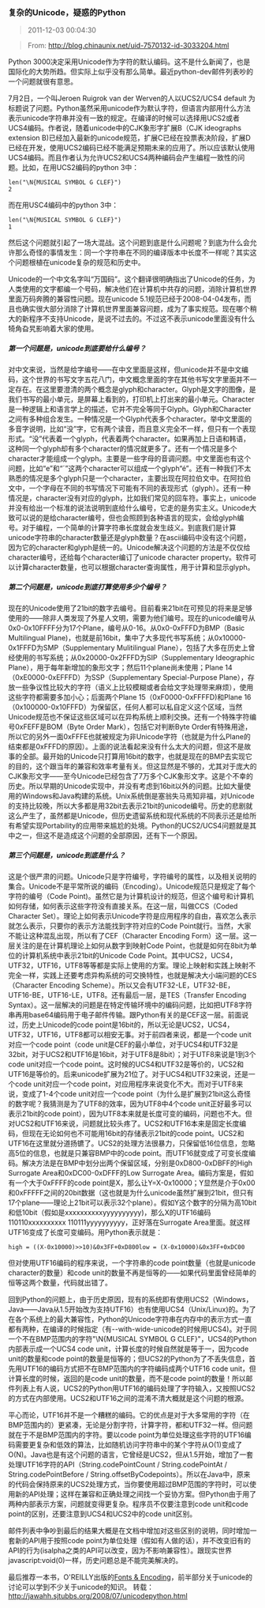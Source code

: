 ### 复杂的Unicode，疑惑的Python

> 2011-12-03 00:04:30

> From: http://blog.chinaunix.net/uid-7570132-id-3033204.html

Python 3000决定采用Unicode作为字符的默认编码。这不是什么新闻了，也是国际化的大势所趋。但实际上似乎没有那么简单。最近python-dev邮件列表吵的一个问题就很有意思。

7月2日，一个叫Jeroen Ruigrok van der Werven的人以UCS2/UCS4 default 为标题说了问题。Python虽然采用unicode作为默认字符，但语言内部用什么方法表示unicode字符串并没有一致的规定。在编译的时候可以选择用UCS2或者UCS4编码。作者说，随着unicode中的CJK象形字扩展B（CJK ideographs extension B)已经加入最新的unicode规范，扩展C已经在投票表决阶段，扩展D已经在开发，使用UCS2编码已经不能满足预期未来的应用了。所以应该默认使用UCS4编码。而且作者认为允许UCS2和UCS4两种编码会产生编程一致性的问题。比如，在用UCS2编码的python 3中：

```
len("\N{MUSICAL SYMBOL G CLEF}")
2
```

而在用USC4编码中的python 3中：

```
len("\N{MUSICAL SYMBOL G CLEF}")
1
```

然后这个问题就引起了一场大混战。这个问题到底是什么问题呢？到底为什么会允许那么奇怪的事情发生：同一个字符串在不同的编译版本中长度不一样呢？其实这个问题根植在unicode复杂的规范和历史中。

Unicode的一个中文名字叫“万国码”。这个翻译很明确指出了Unicode的任务，为人类使用的文字都编一个号码，解决他们在计算机中共存的问题，消除计算机世界里面万码奔腾的兼容性问题。现在unicode 5.1规范已经于2008-04-04发布，而且也确实很大部分消除了计算机世界里面兼容问题，成为了事实规范。现在哪个稍大的新程序不支持Unicode，是说不过去的。不过这不表示unicode里面没有什么犄角旮旯影响着大家的使用。

##### 第一个问题是，unicode到底要给什么编号？

对中文来说，当然是给字编号——在中文里面是这样，但unicode并不是中文编码，这个世界的书写文字五花八门，中文概念里面的字在其他书写文字里面并不一定存在。在这里要澄清的两个概念是glyph和character。Glyph是文字的图像，是我们书写的最小单元，是屏幕上看到的，打印机上打出来的最小单元。Character是一种逻辑上和语言学上的描述，它并不完全等同于Glyph。Glyph和Character之间有多种组合发生。一种情况是一个Glyph代表多个character。举中文里面的多音字说明，比如“没”字，它有两个读音，而且意义完全不一样，但只有一个表现形式。“没”代表着一个glyph，代表着两个character。如果再加上日语和韩语，这种同一个glyph却有多个character的情况就更多了。还有一个情况是多个character才能组成一个glyph。主要是一些字母的音调问题。中文里面也有这个问题，比如“e”和“ˊ”这两个character可以组成一个glyph“é”。还有一种我们不太熟悉的情况是多个glyph只是一个character，主要出现在阿拉伯文中。在阿拉伯文中，一个字母在不同的书写情况下可能有不同的表现形式（glyph）。还有一种情况是，character没有对应的glyph，比如我们常见的回车符。事实上，unicode并没有给出一个标准的说法说明到底给什么编号，它走的是务实主义。Unicode大致可以说的是给character编号，但也会照顾到各种语言的现实，会给glyph编号。对于编程，一个简单的计算字符串长度就会发生歧义。到底我们是计算unicode字符串的character数量还是glyph数量？在ascii编码中没有这个问题，因为它的character和glyph是统一的。Unicode解决这个问题的方法是不仅仅给character编号，还给每个character编订了unicode character property。软件可以计算character数量，也可以根据character查询属性，用于计算和显示glyph。

##### 第二个问题是，unicode到底打算使用多少个编号？

现在的Unicode使用了21bit的数字去编号。目前看来21bit在可预见的将来是足够使用的——除非人类发现了外星人文明，需要为他们编号。现在的unicode编号从0x0-0x10FFFF分为17个Plane，编号从0-16。从0x0-0xFFFD为BMP（Basic Multilingual Plane)，也就是前16bit，集中了大多现代书写系统；从0x10000-0x1FFFD为SMP（Supplementary Mulitilingual Plane），包括了大多在历史上曾经使用的书写系统；从0x20000-0x2FFFD为SIP（Supplementary Ideographic Plane），用于每年新增加的象形文字；然后11个plane尚未使用；Plane 14（0xE0000-0xEFFFD）为SSP（Supplementary Special-Purpose Plane），存放一些争议性比较大的字符（语义上比较模糊或者会给文字处理带来麻烦），使用这些字符都需要多加小心；后面两个Plane 15（0xF0000-0xFFFFD)和Plane 16（0x100000-0x10FFFD）为保留区，任何人都可以私自定义这个区域，当然Unicode规范也不保证这些区域可以在异构系统上顺利交换。还有一个特殊字符编号0xFEFF是BOM（Byte Order Mark），包括它对判断Byte Order有特殊用途，所以它的另外一面0xFFFE也就被规定为非Unicode字符（也就是为什么Plane的结束都是0xFFFD的原因）。上面的说法看起来没有什么太大的问题，但这不是故事的全部。最开始的Unicode只打算用16bit的数字，也就是现在的BMP去实现它的目的，这个跟当年的兼容和效率考量有关。但这显然是不够的，尤其对于庞大的CJK象形文字——至今Unicode已经包含了7万多个CJK象形文字。这是个不幸的历史。所以早期的Unicode实现中，并没有考虑到16bit以外的问题。比如大量使用的Windows和Java构建的系统。Unix系统倒是塞翁失马焉知非福，对Unicode的支持比较晚，所以大多都是用32bit去表示21bit的unicode编号。历史的悲剧就这么产生了，虽然都是Unicode，但历史遗留系统和现代系统的不同表示还是给所有希望实现Portability的应用带来尴尬的处境。Python的UCS2/UCS4问题就是其中之一，但这不是造成这个问题的全部原因，还有下一个原因。

##### 第三个问题是，unicode到底是什么？

这是个很严肃的问题。Unicode只是字符编号，字符编号的属性，以及相关说明的集合。Unicode不是平常所说的编码（Encoding）。Unicode规范只是规定了每个字符的编号（Code Point)。虽然它是为计算机设计的规范，但这个编号和计算机如何存储，如何表示这些字符没有直接关系。在这一层，叫做CCS（Coded Character Set）。理论上如何表示Unicode字符是应用程序的自由，喜欢怎么表示就怎么表示，只要你的表示方法能找到字符对应的Code Point就行。当然，大家不能让这种混乱出现，所以有了CEF（Character Encoding Form）这一层。这一层关注的是在计算机理论上如何从数字到映射Code Point，也就是如何在8bit为单位的计算机系统中表示21bit的Unicode Code Point。其中UCS2，UCS4，UTF32，UTF16，UTF8等等都是实际上使用的方案。理论上映射和实践上映射不完全一样，实践上还要考虑异构系统的可交换特性，也就是解决大小端问题的CES（Character Encoding Scheme）。所以又会有UTF32-LE，UTF32-BE，UTF16-BE，UTF16-LE，UTF8。还有最后一层，是TES（Transfer Encoding Syntax）。这一层解决的问题是在特定传输环境中的编码问题，比如把UTF8字符串再用base64编码用于电子邮件传输。跟Python有关的是CEF这一层。前面说过，历史上Unicode的code point是16bit的，所以无论是UCS2，UCS4，UTF32，UTF16，UTF8都可以相安无事。对于前四者来说，都是一个code unit对应一个code point（code unit是CEF的最小单位，对于UCS4和UTF32是32bit，对于UCS2和UTF16是16bit，对于UTF8是8bit）；对于UTF8来说是1到3个code unit对应一个code point。这时候的UCS4和UTF32是等价的，UCS2和UTF16是等价的。后来unicode扩展为21位了。对于UCS4和UTF32来说，还是一个code unit对应一个code point，对应用程序来说变化不大。而对于UTF8来说，变成了1-4个code unit对应一个code point（为什么是扩展到21bit这么奇怪的数字呢？我猜测是为了UTF8的效率，因为UTF8中4个code unit正好最多可以表示21bit的code point），因为UTF8本来就是长度可变的编码，问题也不大。但对UCS2和UTF16来说，问题就比较头疼了。UCS2和UTF16本来是固定长度编码，但现在无论如何也不可能用16bit的存储表示21bit的code point。UCS2和UTF16在这里就分道扬镳了。UCS2的处理方法很暴力，只保留低16位信息，忽略高5位的信息，也就是只兼容BMP中的code point。而UTF16就变成了可变长度编码。解决方法是在BMP中划分出两个保留区域，分别是0xD800-0xDBFF的High Surrogate Area和0xDC00-0xDFFF的Low Surrogate Area。编码方案是，假如有一个大于0xFFFF的code point是X，那么让Y=X-0x10000；Y显然是介于0x00和0xFFFFF之间的20bit数据（这也就是为什么unicode虽然扩展到21bit，但只有17个plane——理论上21bit可以表示32个plane）。假如Y这个数字的分隔为高10bit和低10bit（假如是xxxxxxxxxxyyyyyyyyyy)，那么X的UTF16编码110110xxxxxxxxxx 110111yyyyyyyyyy，正好落在Surrogate Area里面。就这样UTF16变成了长度可变编码。用Python表示就是：

```
high = ((X-0x10000)>>10)&0x3FF+0xD800low = (X-0x10000)&0x3FF+0xDC00
```

但对使用UTF16编码的程序来说，一个字符串的code point数量（也就是unicode character的数量）和code unit的数量不再是恒等的——如果代码里面曾经简单的恒等这两个数量，代码就出错了。

回到Python的问题上，由于历史原因，现有的系统即有使用UCS2（Windows，Java——Java从1.5开始改为支持UTF16）也有使用UCS4（Unix/Linux)的。为了在各个系统上的最大兼容性，Python的Unicode字符串在内存中的表示方式一直都有两种，在编译的时候指定（有--with-wide-unicode的时候用UCS4)。对于同一个不在BMP范围内的字符"\N{MUSICAL SYMBOL G CLEF}"，UCS4的Python内部表示成一个UCS4 code unit，计算长度的时候自然就是等于一，因为code unit的数量和code point的数量是恒等的；但UCS2的Python为了不丢失信息，首先用UTF16的编码方式把不在BMP范围内的字符编码成两个UTF16 code unit，但计算长度的时候，返回的是code unit的数量，而不是code point的数量！所以邮件列表上有人说，UCS2的Python用UTF16的编码处理了字符输入，又按照UCS2的方式在内部使用。UCS2和UTF16之间的混淆不清大概就是这个问题的根源。

平心而论，UTF16并不是一个糟糕的编码。它的优点是对于大多常用的字符（在BMP范围内的）更紧凑，无论是分割字符，计算字符，都和UTF32一样。但问题就在于不是BMP范围内的字符。要以code point为单位处理这些字符的UTF16编码需要更复杂和低效的算法，比如随机访问字符串中的某个字符从O(1)变成了O(N)。Java也是有这个问题的语言，它曾经是UCS2，但从1.5开始，增加了一套处理UTF16字符的API（String.codePointCount / String.codePointAt / String.codePointBefore / String.offsetByCodepoints）。所以在Java中，原来的代码会保持原来的UCS2处理方式，当你要使用超过BMP范围的字符时，可以使用新的API处理；这样在兼容和正确处理之间找一个妥协方案。但Python由于用了两种内部表示方案，问题就变得更复杂。程序员不仅要注意到code unit和code point的区别，还要注意到UCS4和UCS2中的code unit区别。

邮件列表中争吵到最后的结果大概是在文档中增加对这些区别的说明，同时增加一套新的API用于按照code point为单位处理（假如有人做的话），并不改变旧有的API的行为(isalpha之类的API可以改变，因为不影响兼容性）。跟现实世界javascript:void(0)一样，历史问题总是不能完美解决的。

最后推荐一本书，O'REILLY出版的[Fonts & Encoding](https://www.amazon.com/dp/0596102429)，前半部分关于unicode的讨论可以学到不少关于unicode的知识。
转载：http://jawahh.sjtubbs.org/2008/07/unicodepython.html

